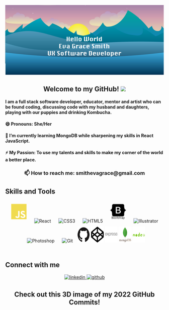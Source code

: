 [![MasterHead](img/githubEvaGrace.jpg)](https://github.com/EvaGraceSmith/EvaGraceSmith.git)

<!-- ### Hi there, I'm Eva Grace!  -->
<h2 align="center">Welcome to my GitHub! <img src="https://raw.githubusercontent.com/MartinHeinz/MartinHeinz/master/wave.gif" width="30px"></h2>

#### I am a full stack software developer, educator, mentor and artist who can be found coding, discussing code with my husband and daughters, playing with our puppies and drinking Kombucha.

#### 😄 Pronouns: She/Her

#### 🌱 I’m currently learning MongoDB while sharpening my skills in React JavaScript. 

#### ⚡ My Passion: To use my talents and skills to make my corner of the world a better place.

<!-- #### 💻 Check out these two Web Pages that I built and am most proud of:

     <h2>Holiday Helpers</h2>
<a href="https://holidayhelpers.github.io/holiday-helpers" target="_blank" rel="noreferrer">
     <h2>Odd Duck</h2>
     <a href="https://evagracesmith.github.io/odd-duck" target="_blank" rel="noreferrer"> -->

 <h3 align="center">📫 How to reach me: smithevagrace@gmail.com </h3>
<!-- [Dev Portfolio](https://.github.io/) || [Artist Site](https://www..com/) -->



## Skills and Tools  
<div align="center">  
<img style="margin: 10px" src="https://raw.githubusercontent.com/devicons/devicon/master/icons/javascript/javascript-plain.svg" alt="JavaScript" height="50" />  
<img style="margin: 10px" src="https://profilinator.rishav.dev/skills-assets/react-original-wordmark.svg" alt="React" height="50" /> 
<img style="margin: 10px" src="https://profilinator.rishav.dev/skills-assets/css3-original-wordmark.svg" alt="CSS3" height="50" />  
<img style="margin: 10px" src="https://profilinator.rishav.dev/skills-assets/html5-original-wordmark.svg" alt="HTML5" height="50" />  
<img style="margin: 10px" src="https://raw.githubusercontent.com/devicons/devicon/master/icons/bootstrap/bootstrap-plain-wordmark.svg" alt="Bootstrap" height="50" />  
<!-- <img style="margin: 10px" src="https://profilinator.rishav.dev/skills-assets/csharp-original.svg" alt="C#" height="50" />   -->
<!-- <img style="margin: 10px" src="https://profilinator.rishav.dev/skills-assets/dot-net-original-wordmark.svg" alt=".NET" height="50" />   -->
<!-- <img style="margin: 10px" src="https://profilinator.rishav.dev/skills-assets/java-original-wordmark.svg" alt="Java" height="50" />   -->
<!-- <img style="margin: 10px" src="https://profilinator.rishav.dev/skills-assets/kotlinlang-icon.svg" alt="Kotlin" height="50" />   -->
<!-- <img style="margin: 10px" src="https://profilinator.rishav.dev/skills-assets/android-original-wordmark.svg" alt="Android" height="50" />   -->
<img style="margin: 10px" src="https://profilinator.rishav.dev/skills-assets/adobe_illustrator-icon.svg" alt="Illustrator" height="50" />  
<img style="margin: 10px" src="https://profilinator.rishav.dev/skills-assets/photoshop-plain.svg" alt="Photoshop" height="50" />  
<img style="margin: 10px" src="https://profilinator.rishav.dev/skills-assets/git-scm-icon.svg" alt="Git" height="50" />  
      <a href="https://www.github.com/" target="_blank" rel="noreferrer">
   <img src="https://raw.githubusercontent.com/devicons/devicon/master/icons/github/github-original.svg" alt="github" width="40" height="50"/></a>
    <a href="https://www.codepen.com/" target="_blank" rel="noreferrer">
   <img src="https://raw.githubusercontent.com/devicons/devicon/master/icons/codepen/codepen-plain.svg" alt="codepen" width="40" height="50"/></a>
   <a href="https://expressjs.com" target="_blank" rel="noreferrer">
   <img src="https://raw.githubusercontent.com/devicons/devicon/master/icons/express/express-original-wordmark.svg" alt="express" width="40" height="50"/></a>
   <a href="https://www.mongodb.com/" target="_blank" rel="noreferrer">
   <img src="https://raw.githubusercontent.com/devicons/devicon/master/icons/mongodb/mongodb-original-wordmark.svg" alt="mongodb" width="40" height="50"/></a>
    <a href="https://www.nodejs.org/" target="_blank" rel="noreferrer">
<img src="https://raw.githubusercontent.com/devicons/devicon/master/icons/nodejs/nodejs-plain-wordmark.svg" alt="node.js" width="40" height="50"/></a> 

</div>  

<br/>  

## Connect with me  
<div align="center"><a href="https://www.linkedin.com/in/eva-grace-smith-99661125b/" target="_blank">
<img src=https://img.shields.io/badge/linkedin-%231E77B5.svg?&style=for-the-badge&logo=linkedin&logoColor=white alt=linkedin style="margin-bottom: 5px;" />
</a>  
<a href="https://github.com/EvaGraceSmith" target="_blank">
<img src=https://img.shields.io/badge/github-%2324292e.svg?&style=for-the-badge&logo=github&logoColor=white alt=github style="margin-bottom: 5px;" />
</a>
<br>
<h2>Check out this 3D image of my 2022 GitHub Commits!</h2>   <a href="https://skyline.github.com/evagracesmith/2022" target="_blank"></a>

<!--
**EvaGraceSmith/EvaGraceSmith** is a ✨ _special_ ✨ repository because its `README.md` (this file) appears on your GitHub profile.

Here are some ideas to get you started:

- 🔭 I’m currently working on ...
- 🌱 I’m currently learning ...
- 👯 I’m looking to collaborate on ...
- 🤔 I’m looking for help with ...
- 💬 Ask me about ...
- 📫 How to reach me: ...
- 😄 Pronouns: ...
- ⚡ Fun fact: ...
-->
